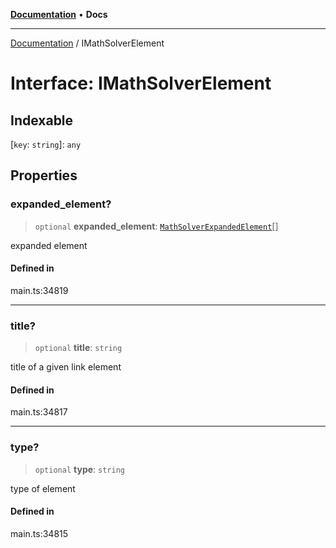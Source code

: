 [**Documentation**](../README.md) • **Docs**

***

[Documentation](../globals.md) / IMathSolverElement

# Interface: IMathSolverElement

## Indexable

 \[`key`: `string`\]: `any`

## Properties

### expanded\_element?

> `optional` **expanded\_element**: [`MathSolverExpandedElement`](../classes/MathSolverExpandedElement.md)[]

expanded element

#### Defined in

main.ts:34819

***

### title?

> `optional` **title**: `string`

title of a given link element

#### Defined in

main.ts:34817

***

### type?

> `optional` **type**: `string`

type of element

#### Defined in

main.ts:34815
